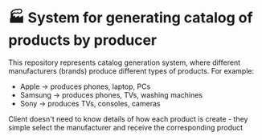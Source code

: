 # 🏭 System for generating catalog of products by producer

This repository represents catalog generation system, where different manufacturers
(brands) produce different types of products. 
For example: 
 - Apple → produces phones, laptop, PCs
 - Samsung → produces phones, TVs, washing machines 
 - Sony → produces TVs, consoles, cameras

Client doesn't need to know details of how each product is create - they simple select the manufacturer and receive the corresponding product